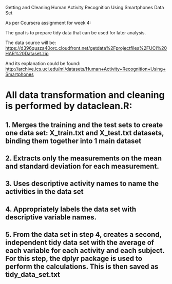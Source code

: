 Getting and Cleaning Human Activity Recognition Using Smartphones Data Set

As per Coursera assignment for week 4:

The goal is to prepare tidy data that can be used for later analysis.

The data source will be: https://d396qusza40orc.cloudfront.net/getdata%2Fprojectfiles%2FUCI%20HAR%20Dataset.zip

And its explanation could be found: http://archive.ics.uci.edu/ml/datasets/Human+Activity+Recognition+Using+Smartphones

# All data transformation and cleaning is performed by dataclean.R:

## 1. Merges the training and the test sets to create one data set: X_train.txt and X_test.txt datasets, binding them together  into 1 main dataset

## 2. Extracts only the measurements on the mean and standard deviation for each measurement.

## 3. Uses descriptive activity names to name the activities in the data set
## 4. Appropriately labels the data set with descriptive variable names.
## 5. From the data set in step 4, creates a second, independent tidy data set with the average of each variable for each activity and each subject. For this step, the dplyr package is used to perform the calculations. This is then saved as tidy_data_set.txt
